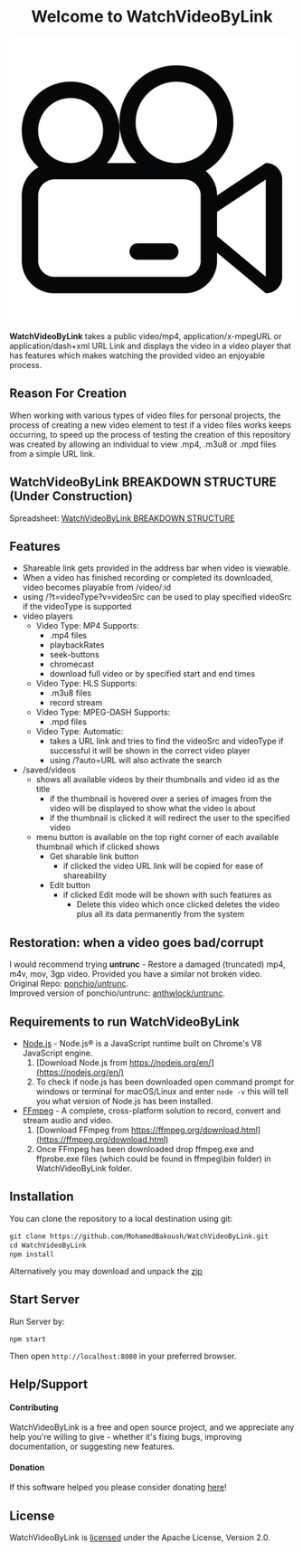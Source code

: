 <h1 align="center">Welcome to WatchVideoByLink</h1>

<p align="center">
  <img src="/client/images/favicon/favicon.png" alt="WatchVideoByLink">
</p>

<p>
  <b>WatchVideoByLink</b> takes a public video/mp4, application/x-mpegURL or application/dash+xml URL Link and displays the video in a video player that has features which makes watching the provided video an enjoyable process.
</p>

## Reason For Creation

When working with various types of video files for personal projects, the process of creating a new video element to test if a video files works keeps occurring, to speed up the process of testing the creation of this repository was created by allowing an individual to view .mp4, .m3u8 or .mpd files from a simple URL link.

## WatchVideoByLink BREAKDOWN STRUCTURE (Under Construction)

Spreadsheet: [WatchVideoByLink BREAKDOWN STRUCTURE](https://docs.google.com/spreadsheets/d/16rSYlLbNQtZzAzoa6HURpE8C5gtYVG4WVPpvIGOPHjo/edit#gid=0) 

## Features 
- Shareable link gets provided in the address bar when video is viewable.
- When a video has finished recording or completed its downloaded, video becomes playable from /video/:id 
- using /?t=videoType?v=videoSrc can be used to play specified videoSrc if the videoType is supported
- video players
  - Video Type: MP4 Supports:
    - .mp4 files
    - playbackRates
    - seek-buttons
    - chromecast
    - download full video or by specified start and end times
  - Video Type: HLS Supports:
    - .m3u8 files
    - record stream
  - Video Type: MPEG-DASH Supports:
    - .mpd files
  - Video Type: Automatic:
    - takes a URL link and tries to find the videoSrc and videoType if successful it will be shown in the correct video player
    - using /?auto=URL will also activate the search
- /saved/videos
  - shows all available videos by their thumbnails and video id as the title 
    - if the thumbnail is hovered over a series of images from the video will be displayed to show what the video is about
    - if the thumbnail is clicked it will redirect the user to the specified video
  - menu button is available on the top right corner of each available thumbnail which if clicked shows
    - Get sharable link button
      - if clicked the video URL link will be copied for ease of shareability
    - Edit button
      - if clicked Edit mode will be shown with such features as 
        - Delete this video which once clicked deletes the video plus all its data permanently from the system 
 
## Restoration: when a video goes bad/corrupt
I would recommend trying <b>untrunc</b> - Restore a damaged (truncated) mp4, m4v, mov, 3gp video. Provided you have a similar not broken video.\
Original Repo: [ponchio/untrunc](https://github.com/ponchio/untrunc).\
Improved version of ponchio/untrunc: [anthwlock/untrunc](https://github.com/anthwlock/untrunc).

## Requirements to run WatchVideoByLink
  - [Node.js](https://nodejs.org/en/) - Node.js® is a JavaScript runtime built on Chrome's V8 JavaScript engine.
    1. [Download Node.js from https://nodejs.org/en/](https://nodejs.org/en/) 
    2. To check if node.js has been downloaded open command prompt for windows or terminal for macOS/Linux and enter `node -v` this will tell you what version of Node.js has been installed.
  - [FFmpeg](https://ffmpeg.org/) - A complete, cross-platform solution to record, convert and stream audio and video.
    1. [Download FFmpeg from https://ffmpeg.org/download.html](https://ffmpeg.org/download.html) 
    2. Once FFmpeg has been downloaded drop ffmpeg.exe and ffprobe.exe files (which could be found in ffmpeg\bin folder) in WatchVideoByLink folder.
  
## Installation
You can clone the repository to a local destination using git:
```
git clone https://github.com/MohamedBakoush/WatchVideoByLink.git
cd WatchVideoByLink
npm install
```

Alternatively you may download and unpack the [zip](https://github.com/MohamedBakoush/WatchVideoByLink/archive/master.zip)

## Start Server
Run Server by:

```
npm start
```

Then open `http://localhost:8080` in your preferred browser.

## Help/Support

#### Contributing
WatchVideoByLink is a free and open source project, and we appreciate any help you're willing to give - whether it's fixing bugs, improving documentation, or suggesting new features.

#### Donation
If this software helped you please consider donating [here](http://paypal.me/pakonsy)!

## License

WatchVideoByLink is [licensed](LICENSE) under the Apache License, Version 2.0.
